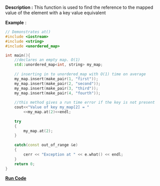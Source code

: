 **Description :** This function is used to find the reference to the mapped value of the element with a key value equivalent

**Example** :

```cpp
// Demonstrates at()
#include <iostream>
#include <string>
#include <unordered_map>

int main(){
    //declares an empty map. O(1)
    std::unordered_map<int, string> my_map; 
    
    // inserting in to unordered_map with O(1) time on average
    my_map.insert(make_pair(1, "first"));
    my_map.insert(make_pair(2, "second"));
    my_map.insert(make_pair(3, "third"));
    my_map.insert(make_pair(4, "fourth"));
    
    //this method gives a run time error if the key is not present 
    cout<<"Value of key my_map[2] = "
        <<my_map.at(2)<<endl;
      
    try 
    {
        my_map.at(2);
    } 
  
    catch(const out_of_range &e)
    {
        cerr << "Exception at " << e.what() << endl;
    }
    return 0;
}

```
**[Run Code](https://ide.geeksforgeeks.org/ak9BFy8xSG)**